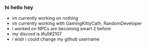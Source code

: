 ### hi hello hey
- im currently working on nothing
- im currently working with GamingKittyCath, RandomDeveloper
- i worked on NPCs are becoming smart 2 before
- my discord is ИuII#2107
- i wish i could change my github username
